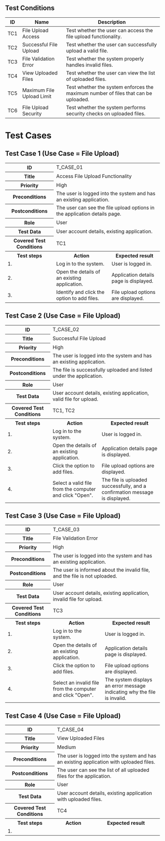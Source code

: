 

## Test Conditions

<table>
    <thead>
        <tr>
            <th>ID</th>
            <th>Name</th>
            <th>Description</th>
        </tr>
    </thead>
    <tbody>
        <tr>
            <td>TC1</td>
            <td>File Upload Access</td>
            <td>Test whether the user can access the file upload functionality.</td>
        </tr>
        <tr>
            <td>TC2</td>
            <td>Successful File Upload</td>
            <td>Test whether the user can successfully upload a valid file.</td>
        </tr>
        <tr>
            <td>TC3</td>
            <td>File Validation Error</td>
            <td>Test whether the system properly handles invalid files.</td>
        </tr>
        <tr>
            <td>TC4</td>
            <td>View Uploaded Files</td>
            <td>Test whether the user can view the list of uploaded files.</td>
        </tr>
        <tr>
            <td>TC5</td>
            <td>Maximum File Upload Limit</td>
            <td>Test whether the system enforces the maximum number of files that can be uploaded.</td>
        </tr>
        <tr>
            <td>TC6</td>
            <td>File Upload Security</td>
            <td>Test whether the system performs security checks on uploaded files.</td>
        </tr>
    </tbody>
</table>

# Test Cases

## Test Case 1 (Use Case = File Upload)

<table>
    <tr>
        <th>ID</th>
        <td colspan="2">T_CASE_01</td>
    </tr>
    <tr>
        <th>Title</th>
        <td colspan="2">Access File Upload Functionality</td>
    </tr>
    <tr>
        <th>Priority</th>
        <td colspan="2">High</td>
    </tr>
    <tr>
        <th>Preconditions</th>
        <td colspan="2">The user is logged into the system and has an existing application.</td>
    </tr>
    <tr>
        <th>Postconditions</th>
        <td colspan="2">The user can see the file upload options in the application details page.</td>
    </tr>
    <tr>
        <th>Role</th>
        <td colspan="2">User</td>
    </tr>
    <tr>
        <th>Test Data</th>
        <td colspan="2">User account details, existing application.</td>
    </tr>
    <tr>
        <th>Covered Test Conditions</th>
        <td colspan="2">TC1</td>
    </tr>
    <tr>
        <th>Test steps</th>
        <th>Action</th>
        <th>Expected result</th>
    </tr>
    <tr>
        <td>1.</td>
        <td>Log in to the system.</td>
        <td>User is logged in.</td>
    </tr>
    <tr>
        <td>2.</td>
        <td>Open the details of an existing application.</td>
        <td>Application details page is displayed.</td>
    </tr>
    <tr>
        <td>3.</td>
        <td>Identify and click the option to add files.</td>
        <td>File upload options are displayed.</td>
    </tr>
</table>

## Test Case 2 (Use Case = File Upload)

<table>
    <tr>
        <th>ID</th>
        <td colspan="2">T_CASE_02</td>
    </tr>
    <tr>
        <th>Title</th>
        <td colspan="2">Successful File Upload</td>
    </tr>
    <tr>
        <th>Priority</th>
        <td colspan="2">High</td>
    </tr>
    <tr>
        <th>Preconditions</th>
        <td colspan="2">The user is logged into the system and has an existing application.</td>
    </tr>
    <tr>
        <th>Postconditions</th>
        <td colspan="2">The file is successfully uploaded and listed under the application.</td>
    </tr>
    <tr>
        <th>Role</th>
        <td colspan="2">User</td>
    </tr>
    <tr>
        <th>Test Data</th>
        <td colspan="2">User account details, existing application, valid file for upload.</td>
    </tr>
    <tr>
        <th>Covered Test Conditions</th>
        <td colspan="2">TC1, TC2</td>
    </tr>
    <tr>
        <th>Test steps</th>
        <th>Action</th>
        <th>Expected result</th>
    </tr>
    <tr>
        <td>1.</td>
        <td>Log in to the system.</td>
        <td>User is logged in.</td>
    </tr>
    <tr>
        <td>2.</td>
        <td>Open the details of an existing application.</td>
        <td>Application details page is displayed.</td>
    </tr>
    <tr>
        <td>3.</td>
        <td>Click the option to add files.</td>
        <td>File upload options are displayed.</td>
    </tr>
    <tr>
        <td>4.</td>
        <td>Select a valid file from the computer and click "Open".</td>
        <td>The file is uploaded successfully, and a confirmation message is displayed.</td>
    </tr>
</table>

## Test Case 3 (Use Case = File Upload)

<table>
    <tr>
        <th>ID</th>
        <td colspan="2">T_CASE_03</td>
    </tr>
    <tr>
        <th>Title</th>
        <td colspan="2">File Validation Error</td>
    </tr>
    <tr>
        <th>Priority</th>
        <td colspan="2">High</td>
    </tr>
    <tr>
        <th>Preconditions</th>
        <td colspan="2">The user is logged into the system and has an existing application.</td>
    </tr>
    <tr>
        <th>Postconditions</th>
        <td colspan="2">The user is informed about the invalid file, and the file is not uploaded.</td>
    </tr>
    <tr>
        <th>Role</th>
        <td colspan="2">User</td>
    </tr>
    <tr>
        <th>Test Data</th>
        <td colspan="2">User account details, existing application, invalid file for upload.</td>
    </tr>
    <tr>
        <th>Covered Test Conditions</th>
        <td colspan="2">TC3</td>
    </tr>
    <tr>
        <th>Test steps</th>
        <th>Action</th>
        <th>Expected result</th>
    </tr>
    <tr>
        <td>1.</td>
        <td>Log in to the system.</td>
        <td>User is logged in.</td>
    </tr>
    <tr>
        <td>2.</td>
        <td>Open the details of an existing application.</td>
        <td>Application details page is displayed.</td>
    </tr>
    <tr>
        <td>3.</td>
        <td>Click the option to add files.</td>
        <td>File upload options are displayed.</td>
    </tr>
    <tr>
        <td>4.</td>
        <td>Select an invalid file from the computer and click "Open".</td>
        <td>The system displays an error message indicating why the file is invalid.</td>
    </tr>
</table>

## Test Case 4 (Use Case = File Upload)

<table>
    <tr>
        <th>ID</th>
        <td colspan="2">T_CASE_04</td>
    </tr>
    <tr>
        <th>Title</th>
        <td colspan="2">View Uploaded Files</td>
    </tr>
    <tr>
        <th>Priority</th>
        <td colspan="2">Medium</td>
    </tr>
    <tr>
        <th>Preconditions</th>
        <td colspan="2">The user is logged into the system and has an existing application with uploaded files.</td>
    </tr>
    <tr>
        <th>Postconditions</th>
        <td colspan="2">The user can see the list of all uploaded files for the application.</td>
    </tr>
    <tr>
        <th>Role</th>
        <td colspan="2">User</td>
    </tr>
    <tr>
        <th>Test Data</th>
        <td colspan="2">User account details, existing application with uploaded files.</td>
    </tr>
    <tr>
        <th>Covered Test Conditions</th>
        <td colspan="2">TC4</td>
    </tr>
    <tr>
        <th>Test steps</th>
        <th>Action</th>
        <th>Expected result</th>
    </tr>
    <tr>
        <td>1.</





